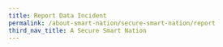 ```yaml
---
title: Report Data Incident
permalink: /about-smart-nation/secure-smart-nation/report
third_nav_title: A Secure Smart Nation
---
```

